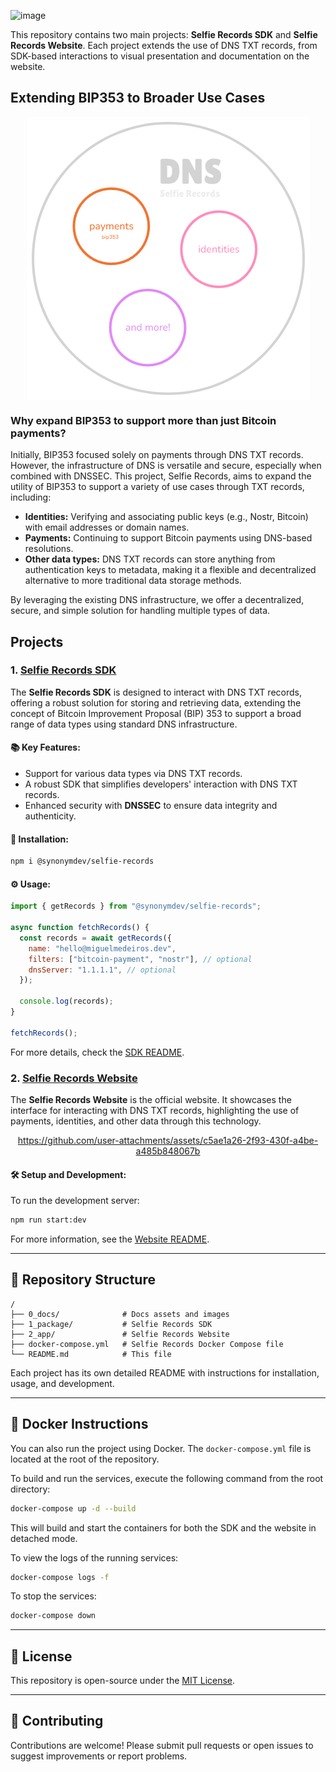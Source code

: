 ![image](https://github.com/user-attachments/assets/23716bc3-a8ce-49d0-989f-5003f95b7cfc)

This repository contains two main projects: **Selfie Records SDK** and **Selfie Records Website**. Each project extends the use of DNS TXT records, from SDK-based interactions to visual presentation and documentation on the website.

## Extending BIP353 to Broader Use Cases

<div align="center">
  <img src="./0_docs/dns.png" alt="DNS use cases" style="width: 453px; margin: 0 auto; display: block;">
</div>

### Why expand BIP353 to support more than just Bitcoin payments?

Initially, BIP353 focused solely on payments through DNS TXT records. However, the infrastructure of DNS is versatile and secure, especially when combined with DNSSEC. This project, Selfie Records, aims to expand the utility of BIP353 to support a variety of use cases through TXT records, including:

- **Identities:** Verifying and associating public keys (e.g., Nostr, Bitcoin) with email addresses or domain names.
- **Payments:** Continuing to support Bitcoin payments using DNS-based resolutions.
- **Other data types:** DNS TXT records can store anything from authentication keys to metadata, making it a flexible and decentralized alternative to more traditional data storage methods.

By leveraging the existing DNS infrastructure, we offer a decentralized, secure, and simple solution for handling multiple types of data.

## Projects

### 1. [Selfie Records SDK](./1_package/README.md)

The **Selfie Records SDK** is designed to interact with DNS TXT records, offering a robust solution for storing and retrieving data, extending the concept of Bitcoin Improvement Proposal (BIP) 353 to support a broad range of data types using standard DNS infrastructure.

#### 📚 Key Features:
- Support for various data types via DNS TXT records.
- A robust SDK that simplifies developers' interaction with DNS TXT records.
- Enhanced security with **DNSSEC** to ensure data integrity and authenticity.

#### 🚀 Installation:
```bash
npm i @synonymdev/selfie-records
```

#### ⚙️ Usage:
```javascript
import { getRecords } from "@synonymdev/selfie-records";

async function fetchRecords() {
  const records = await getRecords({
    name: "hello@miguelmedeiros.dev",
    filters: ["bitcoin-payment", "nostr"], // optional
    dnsServer: "1.1.1.1", // optional
  });

  console.log(records);
}

fetchRecords();
```

For more details, check the [SDK README](./1_package/README.md).

### 2. [Selfie Records Website](./2_app/README.md)

The **Selfie Records Website** is the official website. It showcases the interface for interacting with DNS TXT records, highlighting the use of payments, identities, and other data through this technology.

<div align="center">

https://github.com/user-attachments/assets/c5ae1a26-2f93-430f-a4be-a485b848067b

</div>

#### 🛠️ Setup and Development:
To run the development server:
```bash
npm run start:dev
```

For more information, see the [Website README](./2_app/README.md).

---

## 📂 Repository Structure

```plaintext
/
├── 0_docs/              # Docs assets and images
├── 1_package/           # Selfie Records SDK
├── 2_app/               # Selfie Records Website
├── docker-compose.yml   # Selfie Records Docker Compose file
└── README.md            # This file
```

Each project has its own detailed README with instructions for installation, usage, and development.

---

## 🐋 Docker Instructions

You can also run the project using Docker. The `docker-compose.yml` file is located at the root of the repository.

To build and run the services, execute the following command from the root directory:

```bash
docker-compose up -d --build
```

This will build and start the containers for both the SDK and the website in detached mode.

To view the logs of the running services:

```bash
docker-compose logs -f
```

To stop the services:

```bash
docker-compose down
```

---

## 📜 License

This repository is open-source under the [MIT License](./LICENSE).

---

## 🤝 Contributing

Contributions are welcome! Please submit pull requests or open issues to suggest improvements or report problems.
